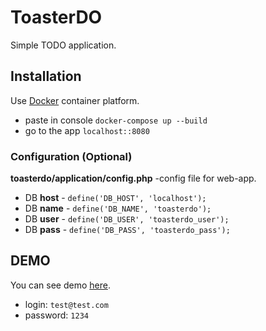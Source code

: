 # ToasterDO
Simple TODO application.

## Installation

Use  [Docker](https://www.docker.com/) container platform.
* paste in console  `docker-compose up --build`
* go to the app     `localhost::8080`

### Configuration (Optional)

**toasterdo/application/config.php** -config file for web-app.
* DB **host** - `define('DB_HOST', 'localhost');` 
* DB **name** - `define('DB_NAME', 'toasterdo');` 
* DB **user** - `define('DB_USER', 'toasterdo_user');` 
* DB **pass** - `define('DB_PASS', 'toasterdo_pass');`

## DEMO

You can see demo [here](http://demo.bitabit.com.ua/). 

* login:     `test@test.com`
* password:  `1234 `
